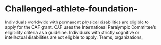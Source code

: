 # Challenged-athlete-foundation-
Individuals worldwide with permanent physical disabilities are eligible to apply for the CAF grant. CAF uses the International Paralympic Committee’s eligibility criteria as a guideline. Individuals with strictly cognitive or intellectual disabilities are not eligible to apply. Teams, organizations,
